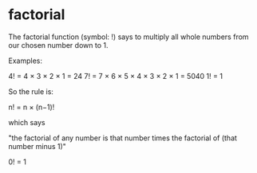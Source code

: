# factorial
The factorial function (symbol: !) says to multiply all whole numbers from our chosen number down to 1.

Examples:

4! = 4 × 3 × 2 × 1 = 24
7! = 7 × 6 × 5 × 4 × 3 × 2 × 1 = 5040
1! = 1

So the rule is:

n! = n × (n−1)!

which says

"the factorial of any number is that number times the factorial of (that number minus 1)"

0! = 1
